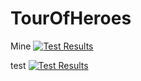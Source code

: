 # TourOfHeroes

Mine
[![Test Results](https://gist.githubusercontent.com/knass21/6faebd49908bce930bf0efe6af3b4433/raw/badge.svg)](https://gist.githubusercontent.com/knass21/6faebd49908bce930bf0efe6af3b4433/raw/badge.svg)

test
[![Test Results](https://gist.githubusercontent.com/EnricoMi/612cb538c14731f1a8fefe504f519395/raw/badge.svg)](https://gist.githubusercontent.com/EnricoMi/612cb538c14731f1a8fefe504f519395/raw/badge.svg)
